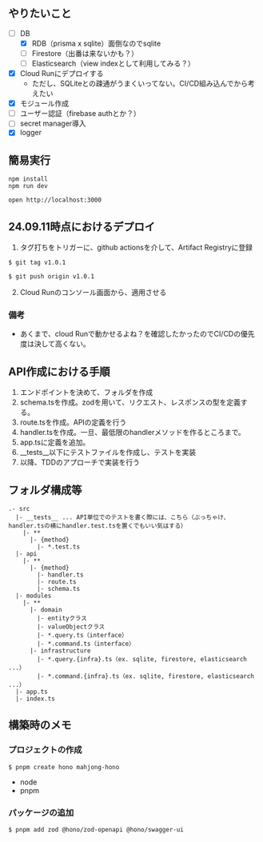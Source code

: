 ## やりたいこと

- [ ] DB
  - [x] RDB（prisma x sqlite）面倒なのでsqlite
  - [ ] Firestore（出番は来ないかも？）
  - [ ] Elasticsearch（view indexとして利用してみる？）
- [x] Cloud Runにデプロイする
  - ただし、SQLiteとの疎通がうまくいってない。CI/CD組み込んでから考えたい
- [x] モジュール作成
- [ ] ユーザー認証（firebase authとか？）
- [ ] secret manager導入
- [x] logger

## 簡易実行
```
npm install
npm run dev
```

```
open http://localhost:3000
```

## 24.09.11時点におけるデプロイ

1. タグ打ちをトリガーに、github actionsを介して、Artifact Registryに登録
```
$ git tag v1.0.1

$ git push origin v1.0.1
```

2. Cloud Runのコンソール画面から、適用させる

### 備考
- あくまで、cloud Runで動かせるよね？を確認したかったのでCI/CDの優先度は決して高くない。

## API作成における手順

1. エンドポイントを決めて、フォルダを作成
2. schema.tsを作成。zodを用いて、リクエスト、レスポンスの型を定義する。
3. route.tsを作成。APIの定義を行う
4. handler.tsを作成。一旦、最低限のhandlerメソッドを作るところまで。
5. app.tsに定義を追加。
6. __tests__以下にテストファイルを作成し、テストを実装
7. 以降、TDDのアプローチで実装を行う

## フォルダ構成等

```
.- src
  |- __tests__ ... API単位でのテストを書く際には、こちら（ぶっちゃけ、handler.tsの横にhandler.test.tsを置くでもいい気はする）
    |- **
      |- {method}
        |- *.test.ts
  |- api
    |- **
      |- {method}
        |- handler.ts
        |- route.ts
        |- schema.ts
  |- modules
    |- **
      |- domain
        |- entityクラス
        |- valueObjectクラス
        |- *.query.ts（interface）
        |- *.command.ts（interface）
      |- infrastructure
        |- *.query.{infra}.ts（ex. sqlite, firestore, elasticsearch ...）
        |- *.command.{infra}.ts（ex. sqlite, firestore, elasticsearch ...）
  |- app.ts
  |- index.ts
```

## 構築時のメモ

### プロジェクトの作成

```
$ pnpm create hono mahjong-hono
```

- node
- pnpm

### パッケージの追加

```
$ pnpm add zod @hono/zod-openapi @hono/swagger-ui
```